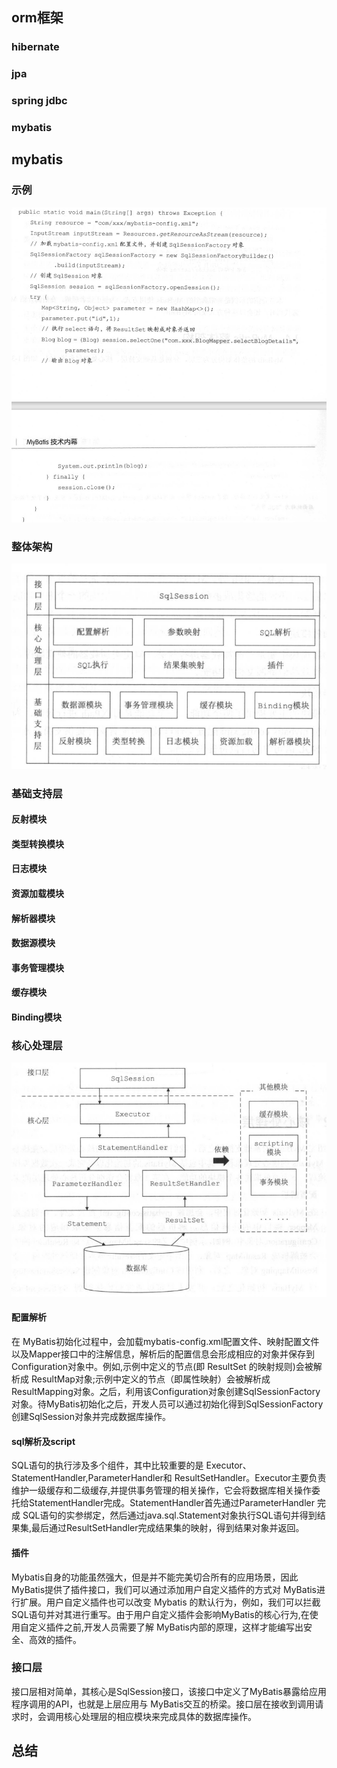 ## orm框架

### hibernate

### jpa

### spring jdbc

### mybatis

## mybatis

### 示例

![image-20230828154310559](image-20230828154310559.png) 

### 整体架构

![image-20230828154406283](image-20230828154406283.png) 

### 基础支持层

#### 反射模块

#### 类型转换模块

#### 日志模块

#### 资源加载模块

#### 解析器模块

#### 数据源模块

#### 事务管理模块

#### 缓存模块

#### Binding模块

### 核心处理层

![image-20230828162648293](image-20230828162648293.png) 

#### 配置解析

在 MyBatis初始化过程中，会加载mybatis-config.xml配置文件、映射配置文件以及Mapper接口中的注解信息，解析后的配置信息会形成相应的对象并保存到Configuration对象中。例如,示例中定义的<resultMap>节点(即 ResultSet 的映射规则)会被解析成 ResultMap对象;示例中定义的<result>节点（即属性映射）会被解析成ResultMapping对象。之后，利用该Configuration对象创建SqISessionFactory对象。待MyBatis初始化之后，开发人员可以通过初始化得到SqISessionFactory创建SqlSession对象并完成数据库操作。

#### sql解析及script

SQL语句的执行涉及多个组件，其中比较重要的是 Executor、StatementHandler,ParameterHandler和 ResultSetHandler。Executor主要负责维护一级缓存和二级缓存,并提供事务管理的相关操作，它会将数据库相关操作委托给StatementHandler完成。StatementHandler首先通过ParameterHandler 完成 SQL语句的实参绑定，然后通过java.sql.Statement对象执行SQL语句并得到结果集,最后通过ResultSetHandler完成结果集的映射，得到结果对象并返回。

#### 插件

Mybatis自身的功能虽然强大，但是并不能完美切合所有的应用场景，因此MyBatis提供了插件接口，我们可以通过添加用户自定义插件的方式对 MyBatis进行扩展。用户自定义插件也可以改变 Mybatis 的默认行为，例如，我们可以拦截SQL语句并对其进行重写。由于用户自定义插件会影响MyBatis的核心行为,在使用自定义插件之前,开发人员需要了解 MyBatis内部的原理，这样才能编写出安全、高效的插件。

### 接口层

接口层相对简单，其核心是SqlSession接口，该接口中定义了MyBatis暴露给应用程序调用的API，也就是上层应用与 MyBatis交互的桥梁。接口层在接收到调用请求时，会调用核心处理层的相应模块来完成具体的数据库操作。

## 总结